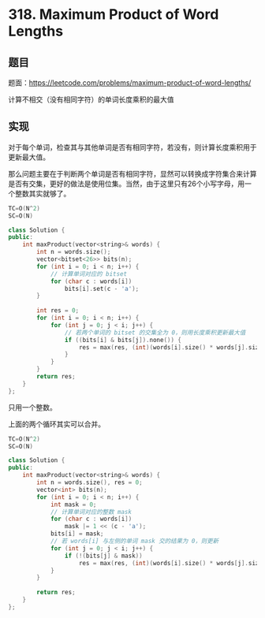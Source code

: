 # 318. Maximum Product of Word Lengths

## 题目

题面：https://leetcode.com/problems/maximum-product-of-word-lengths/

计算不相交（没有相同字符）的单词长度乘积的最大值

## 实现

对于每个单词，检查其与其他单词是否有相同字符，若没有，则计算长度乘积用于更新最大值。

那么问题主要在于判断两个单词是否有相同字符，显然可以转换成字符集合来计算是否有交集，更好的做法是使用位集。当然，由于这里只有26个小写字母，用一个整数其实就够了。

``` c++
TC=O(N^2)
SC=O(N)

class Solution {
public:
    int maxProduct(vector<string>& words) {
        int n = words.size();
        vector<bitset<26>> bits(n);
        for (int i = 0; i < n; i++) {
            // 计算单词对应的 bitset
            for (char c : words[i])
                bits[i].set(c - 'a');
        }
        
        int res = 0;
        for (int i = 0; i < n; i++) {
            for (int j = 0; j < i; j++) {
                // 若两个单词的 bitset 的交集全为 0，则用长度乘积更新最大值
                if ((bits[i] & bits[j]).none()) {
                    res = max(res, (int)(words[i].size() * words[j].size()));
                }
            }
        }
        return res;
    }
};
```

只用一个整数。

上面的两个循环其实可以合并。

``` c++
TC=O(N^2)
SC=O(N)

class Solution {
public:
    int maxProduct(vector<string>& words) {
        int n = words.size(), res = 0;
        vector<int> bits(n);
        for (int i = 0; i < n; i++) {
            int mask = 0;
            // 计算单词对应的整数 mask
            for (char c : words[i])
                mask |= 1 << (c - 'a');
            bits[i] = mask;
            // 若 words[i] 与左侧的单词 mask 交的结果为 0，则更新
            for (int j = 0; j < i; j++) {
                if (!(bits[j] & mask))
                    res = max(res, (int)(words[i].size() * words[j].size()));
            }
        }
        
        return res;
    }
};
```
